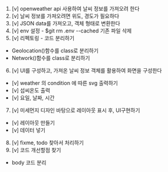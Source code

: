 1. [v] openweather api 사용하여 날씨 정보를 가져오려 한다
2. [v] 날씨 정보를 가져오려면 위도, 경도가 필요하다
3. [v] JSON data를 가져오고, 객체 형태로 변환한다
4. [v] env 설정 - $git rm .env --cached 기존 파일 삭제
5. [v] 리펙토링 - 코드 분리하기
- Geolocation()함수를 class로 분리하기
- Network()함수를 class로 분리하기
6. [v] UI를 구성하고, 가져온 날씨 정보 객체를 활용하여 화면을 구성한다
- [v] weather 의 condition 에 따른 svg 출력하기
- [v] 섭씨온도 출력
- [v] 요일, 날짜, 시간
7. [v] 미세먼지 디자인 바탕으로 레이아웃 표시 후, UI구현하기
- [v] 레이아웃 만들기
- [v] 데이터 넣기
8. [v] fixme, todo 찾아서 처리하기
9. [v] 코드 개선할점 찾기
- body 코드 분리